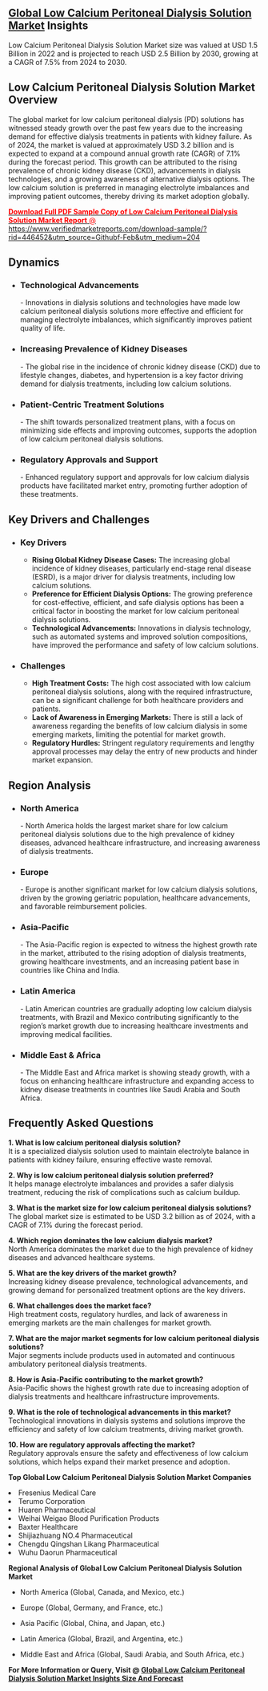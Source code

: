 <h2><a href="https://www.verifiedmarketreports.com/download-sample/?rid=446452&amp;utm_source=Githubf&amp;utm_medium=204" target="_blank">Global Low Calcium Peritoneal Dialysis Solution Market</a> Insights</h2><p>Low Calcium Peritoneal Dialysis Solution Market size was valued at USD 1.5 Billion in 2022 and is projected to reach USD 2.5 Billion by 2030, growing at a CAGR of 7.5% from 2024 to 2030.</p><p> <h2>Low Calcium Peritoneal Dialysis Solution Market Overview</h2> <p>The global market for low calcium peritoneal dialysis (PD) solutions has witnessed steady growth over the past few years due to the increasing demand for effective dialysis treatments in patients with kidney failure. As of 2024, the market is valued at approximately USD 3.2 billion and is expected to expand at a compound annual growth rate (CAGR) of 7.1% during the forecast period. This growth can be attributed to the rising prevalence of chronic kidney disease (CKD), advancements in dialysis technologies, and a growing awareness of alternative dialysis options. The low calcium solution is preferred in managing electrolyte imbalances and improving patient outcomes, thereby driving its market adoption globally.</p> <p><a href="#"><p><span class=""><span style="color: #ff0000;"><strong>Download Full PDF Sample Copy of Low Calcium Peritoneal Dialysis Solution Market Report</strong> @ </span><a href="https://www.verifiedmarketreports.com/download-sample/?rid=446452&amp;utm_source=Githubf-Feb&amp;utm_medium=204" target="_blank">https://www.verifiedmarketreports.com/download-sample/?rid=446452&amp;utm_source=Githubf-Feb&amp;utm_medium=204</a></span></p></a></p> <h2>Dynamics</h2> <ul> <li><h3>Technological Advancements</h3> - Innovations in dialysis solutions and technologies have made low calcium peritoneal dialysis solutions more effective and efficient for managing electrolyte imbalances, which significantly improves patient quality of life.</li> <li><h3>Increasing Prevalence of Kidney Diseases</h3> - The global rise in the incidence of chronic kidney disease (CKD) due to lifestyle changes, diabetes, and hypertension is a key factor driving demand for dialysis treatments, including low calcium solutions.</li> <li><h3>Patient-Centric Treatment Solutions</h3> - The shift towards personalized treatment plans, with a focus on minimizing side effects and improving outcomes, supports the adoption of low calcium peritoneal dialysis solutions.</li> <li><h3>Regulatory Approvals and Support</h3> - Enhanced regulatory support and approvals for low calcium dialysis products have facilitated market entry, promoting further adoption of these treatments.</li> </ul> <h2>Key Drivers and Challenges</h2> <ul> <li><h3>Key Drivers</h3> <ul> <li><strong>Rising Global Kidney Disease Cases:</strong> The increasing global incidence of kidney diseases, particularly end-stage renal disease (ESRD), is a major driver for dialysis treatments, including low calcium solutions.</li> <li><strong>Preference for Efficient Dialysis Options:</strong> The growing preference for cost-effective, efficient, and safe dialysis options has been a critical factor in boosting the market for low calcium peritoneal dialysis solutions.</li> <li><strong>Technological Advancements:</strong> Innovations in dialysis technology, such as automated systems and improved solution compositions, have improved the performance and safety of low calcium solutions.</li> </ul> </li> <li><h3>Challenges</h3> <ul> <li><strong>High Treatment Costs:</strong> The high cost associated with low calcium peritoneal dialysis solutions, along with the required infrastructure, can be a significant challenge for both healthcare providers and patients.</li> <li><strong>Lack of Awareness in Emerging Markets:</strong> There is still a lack of awareness regarding the benefits of low calcium dialysis in some emerging markets, limiting the potential for market growth.</li> <li><strong>Regulatory Hurdles:</strong> Stringent regulatory requirements and lengthy approval processes may delay the entry of new products and hinder market expansion.</li> </ul> </li> </ul> <h2>Region Analysis</h2> <ul> <li><h3>North America</h3> - North America holds the largest market share for low calcium peritoneal dialysis solutions due to the high prevalence of kidney diseases, advanced healthcare infrastructure, and increasing awareness of dialysis treatments.</li> <li><h3>Europe</h3> - Europe is another significant market for low calcium dialysis solutions, driven by the growing geriatric population, healthcare advancements, and favorable reimbursement policies.</li> <li><h3>Asia-Pacific</h3> - The Asia-Pacific region is expected to witness the highest growth rate in the market, attributed to the rising adoption of dialysis treatments, growing healthcare investments, and an increasing patient base in countries like China and India.</li> <li><h3>Latin America</h3> - Latin American countries are gradually adopting low calcium dialysis treatments, with Brazil and Mexico contributing significantly to the region’s market growth due to increasing healthcare investments and improving medical facilities.</li> <li><h3>Middle East & Africa</h3> - The Middle East and Africa market is showing steady growth, with a focus on enhancing healthcare infrastructure and expanding access to kidney disease treatments in countries like Saudi Arabia and South Africa.</li> </ul> <h2>Frequently Asked Questions</h2> <p><strong>1. What is low calcium peritoneal dialysis solution?</strong><br> It is a specialized dialysis solution used to maintain electrolyte balance in patients with kidney failure, ensuring effective waste removal.</p> <p><strong>2. Why is low calcium peritoneal dialysis solution preferred?</strong><br> It helps manage electrolyte imbalances and provides a safer dialysis treatment, reducing the risk of complications such as calcium buildup.</p> <p><strong>3. What is the market size for low calcium peritoneal dialysis solutions?</strong><br> The global market size is estimated to be USD 3.2 billion as of 2024, with a CAGR of 7.1% during the forecast period.</p> <p><strong>4. Which region dominates the low calcium dialysis market?</strong><br> North America dominates the market due to the high prevalence of kidney diseases and advanced healthcare systems.</p> <p><strong>5. What are the key drivers of the market growth?</strong><br> Increasing kidney disease prevalence, technological advancements, and growing demand for personalized treatment options are the key drivers.</p> <p><strong>6. What challenges does the market face?</strong><br> High treatment costs, regulatory hurdles, and lack of awareness in emerging markets are the main challenges for market growth.</p> <p><strong>7. What are the major market segments for low calcium peritoneal dialysis solutions?</strong><br> Major segments include products used in automated and continuous ambulatory peritoneal dialysis treatments.</p> <p><strong>8. How is Asia-Pacific contributing to the market growth?</strong><br> Asia-Pacific shows the highest growth rate due to increasing adoption of dialysis treatments and healthcare infrastructure improvements.</p> <p><strong>9. What is the role of technological advancements in this market?</strong><br> Technological innovations in dialysis systems and solutions improve the efficiency and safety of low calcium treatments, driving market growth.</p> <p><strong>10. How are regulatory approvals affecting the market?</strong><br> Regulatory approvals ensure the safety and effectiveness of low calcium solutions, which helps expand their market presence and adoption.</p> </p><p><strong>Top Global Low Calcium Peritoneal Dialysis Solution Market Companies</strong></p><div data-test-id=""><p><li>Fresenius Medical Care</li><li> Terumo Corporation</li><li> Huaren Pharmaceutical</li><li> Weihai Weigao Blood Purification Products</li><li> Baxter Healthcare</li><li> Shijiazhuang NO.4 Pharmaceutical</li><li> Chengdu Qingshan Likang Pharmaceutical</li><li> Wuhu Daorun Pharmaceutical</li></p><div><strong>Regional Analysis of&nbsp;Global Low Calcium Peritoneal Dialysis Solution Market</strong></div><ul><li dir="ltr"><p dir="ltr">North America&nbsp;(Global, Canada, and Mexico, etc.)</p></li><li dir="ltr"><p dir="ltr">Europe (Global, Germany, and France, etc.)</p></li><li dir="ltr"><p dir="ltr">Asia Pacific&nbsp;(Global, China, and Japan, etc.)</p></li><li dir="ltr"><p dir="ltr">Latin America&nbsp;(Global, Brazil, and Argentina, etc.)</p></li><li dir="ltr">Middle East and Africa&nbsp;(Global, Saudi Arabia, and South Africa, etc.)</li></ul><p><strong>For More Information or Query, Visit @&nbsp;</strong><strong><a href="https://www.verifiedmarketreports.com/product/low-calcium-peritoneal-dialysis-solution-market/?utm_source=Githubf&amp;utm_medium=204" target="_blank">Global Low Calcium Peritoneal Dialysis Solution Market Insights Size And Forecast</a></strong></p></div>
